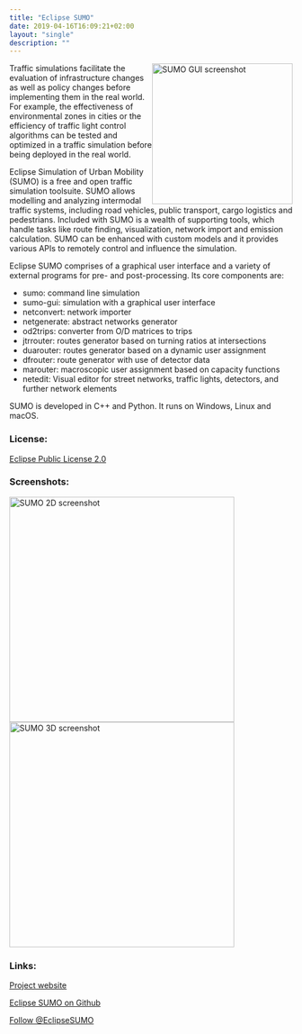 ```yaml
---
title: "Eclipse SUMO"
date: 2019-04-16T16:09:21+02:00
layout: "single"
description: ""
---
```

<p><img src="../../images/screenshots/SUMO-GUI.jpg" alt="SUMO GUI screenshot" width=250px style="pointer-events:none;float:right;">Traffic simulations facilitate the evaluation of infrastructure changes as well as policy changes before implementing them in the real world. For example, the effectiveness of environmental zones in cities or the efficiency of traffic light control algorithms can be tested and optimized in a traffic simulation before being deployed in the real world.</p>
<p>Eclipse Simulation of Urban Mobility (SUMO) is a free and open traffic simulation toolsuite. SUMO allows modelling and analyzing intermodal traffic systems, including road vehicles, public transport, cargo logistics and pedestrians. Included with SUMO is a wealth of supporting tools, which handle tasks like route finding, visualization, network import and emission calculation. SUMO can be enhanced with custom models and it provides various APIs to remotely control and influence the simulation.</p>
	
Eclipse SUMO comprises of a graphical user interface and a variety of external programs for pre- and post-processing. Its core components are:

* sumo: command line simulation
* sumo-gui: simulation with a graphical user interface
* netconvert: network importer
* netgenerate: abstract networks generator
* od2trips: converter from O/D matrices to trips
* jtrrouter: routes generator based on turning ratios at intersections
* duarouter: routes generator based on a dynamic user assignment
* dfrouter: route generator with use of detector data
* marouter: macroscopic user assignment based on capacity functions
* netedit: Visual editor for street networks, traffic lights, detectors, and further network elements

SUMO is developed in C++ and Python. It runs on Windows, Linux and macOS.

### License:

<a href="https://www.eclipse.org/legal/epl-2.0/">Eclipse Public License 2.0</a>

### Screenshots:

<img src="../../images/screenshots/SUMO-2D.png" alt="SUMO 2D screenshot" width=400px style="pointer-events:none;">

<img src="../../images/screenshots/SUMO-3D.png" alt="SUMO 3D screenshot" width=400px style="pointer-events:none;">


### Links:
<a href="https://eclipse.org/sumo">Project website</a>

<a href="https://github.com/eclipse/sumo">Eclipse SUMO on Github</a>

<a href="https://twitter.com/EclipseSUMO?ref_src=twsrc%5Etfw" class="twitter-follow-button" data-show-count="false">Follow @EclipseSUMO</a><script async src="https://platform.twitter.com/widgets.js" charset="utf-8"></script>

